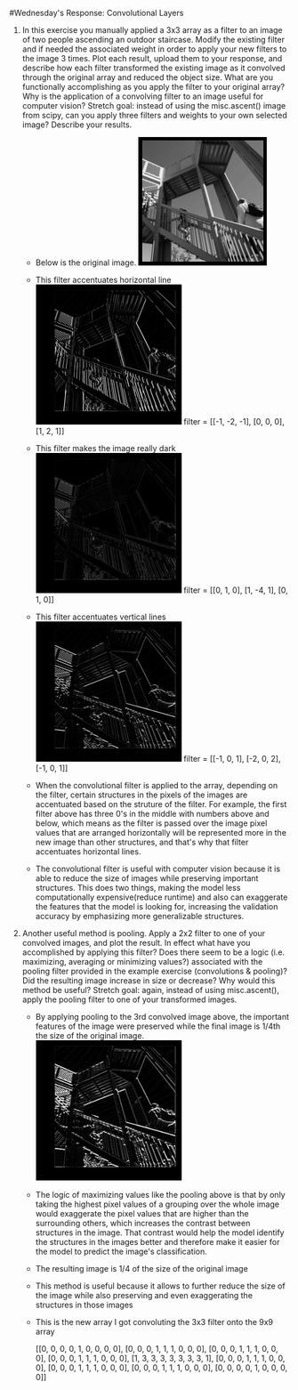 #Wednesday's Response: Convolutional Layers
1. In this exercise you manually applied a 3x3 array as a filter to an image of two people ascending an outdoor staircase. Modify the existing filter and if needed the associated weight in order to apply your new filters to the image 3 times. Plot each result, upload them to your response, and describe how each filter transformed the existing image as it convolved through the original array and reduced the object size. What are you functionally accomplishing as you apply the filter to your original array? Why is the application of a convolving filter to an image useful for computer vision? Stretch goal: instead of using the misc.ascent() image from scipy, can you apply three filters and weights to your own selected image? Describe your results.
    - Below is the original image.
      ![img.png](images/img_tues2_2.png)
      
    - This filter accentuates horizontal line
    ![img_1.png](images/img_1_tues2_2.png)
   filter = [[-1, -2, -1], [0, 0, 0], [1, 2, 1]]
      
    - This filter makes the image really dark
    ![img_2.png](images/img_2_tues2_2.png)
   filter = [[0, 1, 0], [1, -4, 1], [0, 1, 0]]
      
    - This filter accentuates vertical lines
    ![img_3.png](images/img_3_tues2_2.png)
   filter = [[-1, 0, 1], [-2, 0, 2], [-1, 0, 1]]
      
    - When the convolutional filter is applied to the array, depending on the filter, certain structures in the pixels of the images are accentuated based on the struture of the filter. For example, the first filter above has three 0's in the middle with numbers above and below, which means as the filter is passed over the image pixel values that are arranged horizontally will be represented more in the new image than other structures, and that's why that filter accentuates horizontal lines.
    - The convolutional filter is useful with computer vision because it is able to reduce the size of images while preserving important structures. This does two things, making the model less computationally expensive(reduce runtime) and also can exaggerate the features that the model is looking for, increasing the validation accuracy by emphasizing more generalizable structures.

2. Another useful method is pooling. Apply a 2x2 filter to one of your convolved images, and plot the result. In effect what have you accomplished by applying this filter? Does there seem to be a logic (i.e. maximizing, averaging or minimizing values?) associated with the pooling filter provided in the example exercise (convolutions & pooling)? Did the resulting image increase in size or decrease? Why would this method be useful? Stretch goal: again, instead of using misc.ascent(), apply the pooling filter to one of your transformed images.    
    - By applying pooling to the 3rd convolved image above, the important features of the image were preserved while the final image is 1/4th the size of the original image.
    ![img.png](images/img_tues2_2_2.png)
    - The logic of maximizing values like the pooling above is that by only taking the highest pixel values of a grouping over the whole image would exaggerate the pixel values that are higher than the surrounding others, which increases the contrast between structures in the image. That contrast would help the model identify the structures in the images better and therefore make it easier for the model to predict the image's classification.
    - The resulting image is 1/4 of the size of the original image
    - This method is useful because it allows to further reduce the size of the image while also preserving and even exaggerating the structures in those images
    - This is the new array I got convoluting the 3x3 filter onto the 9x9 array

    
      [[0, 0, 0, 0, 1, 0, 0, 0, 0],
       [0, 0, 0, 1, 1, 1, 0, 0, 0],
       [0, 0, 0, 1, 1, 1, 0, 0, 0],
       [0, 0, 0, 1, 1, 1, 0, 0, 0],
       [1, 3, 3, 3, 3, 3, 3, 3, 1],
       [0, 0, 0, 1, 1, 1, 0, 0, 0],
       [0, 0, 0, 1, 1, 1, 0, 0, 0],
       [0, 0, 0, 1, 1, 1, 0, 0, 0],
       [0, 0, 0, 0, 1, 0, 0, 0, 0]]
